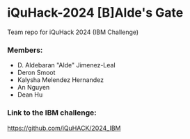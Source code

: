 # iQuHack-2024 [B]Alde's Gate
Team repo for iQuHack 2024 (IBM Challenge)
### Members:
- D. Aldebaran "Alde" Jimenez-Leal
- Deron Smoot
- Kalysha Melendez Hernandez
- An Nguyen
- Dean Hu
### Link to the IBM challenge:
https://github.com/iQuHACK/2024_IBM
